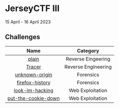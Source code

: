 # JerseyCTF III 
15 April - 16 April 2023

## Challenges

| **Name** | **Category** |
| :---: | :---: |
| [plain](./plain/) | Reverse Eingeering |
| [Tracer](./Tracer/) | Reverse Engineering |
| [unknown-origin](./unknown-origin/) | Forensics |
| [firefox-history](./firefox-history/) | Forensics |
| [look-im-hacking](./look-im-hacking/) | Web Exploitation |
| [put-the-cookie-down](./put-the-cookie-down/) | Web Exploitation